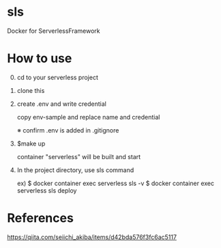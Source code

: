 # sls
Docker for ServerlessFramework

# How to use
0. cd to your serverless project
   
1. clone this

2. create .env and write credential
      
    copy env-sample and replace name and credential

    ※ confirm .env is added in .gitignore

3. $make up

    container "serverless" will be built and start

4. In the project directory, use sls command

    ex)
    $ docker container exec serverless sls -v
    $ docker container exec serverless sls deploy


# References
https://qiita.com/seiichi_akiba/items/d42bda576f3fc6ac5117
